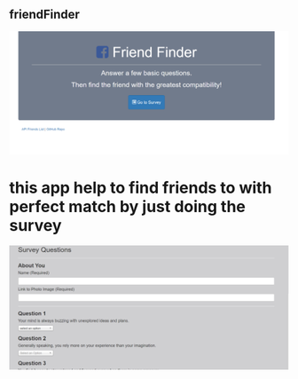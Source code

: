 ## friendFinder
![friend](images/image.PNG)
# this app help to find friends to with perfect match by just doing the survey 
![friend](images/image1.PNG)

